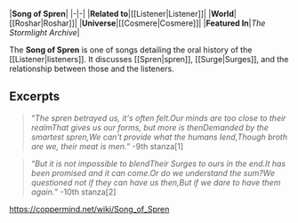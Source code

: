 |**Song of Spren**|
|-|-|
|**Related to**|[[Listener\|Listener]]|
|**World**|[[Roshar\|Roshar]]|
|**Universe**|[[Cosmere\|Cosmere]]|
|**Featured In**|*The Stormlight Archive*|

The **Song of Spren** is one of songs detailing the oral history of the [[Listener\|listeners]]. It discusses [[Spren\|spren]], [[Surge\|Surges]], and the relationship between those and the listeners.

## Excerpts
>“*The spren betrayed us, it's often felt.Our minds are too close to their realmThat gives us our forms, but more is thenDemanded by the smartest spren,We can't provide what the humans lend,Though broth are we, their meat is men.*”
\-9th stanza[1]

>“*But it is not impossible to blendTheir Surges to ours in the end.It has been promised and it can come.Or do we understand the sum?We questioned not if they can have us then,But if we dare to have them again.*”
\-10th stanza[2]



https://coppermind.net/wiki/Song_of_Spren